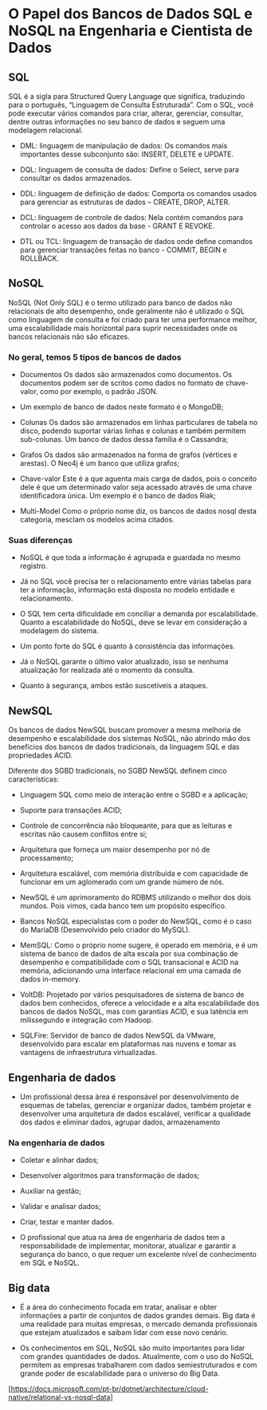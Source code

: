 # O Papel dos Bancos de Dados SQL e NoSQL na Engenharia e Cientista de Dados

## SQL

SQL é a sigla para Structured Query Language que significa, traduzindo para o português, “Linguagem de Consulta Estruturada”. Com o SQL, você pode executar vários comandos para criar, alterar, gerenciar, consultar, dentre outras informações no seu banco de dados e seguem uma modelagem relacional.

- DML: linguagem de manipulação de dados: Os comandos mais importantes desse subconjunto são: INSERT, DELETE e UPDATE.

- DQL: linguagem de consulta de dados: Define o Select, serve para consultar os dados armazenados.

- DDL: linguagem de definição de dados: Comporta os comandos usados para gerenciar as estruturas de dados – CREATE, DROP, ALTER.

- DCL: linguagem de controle de dados: Nela contém comandos para controlar o acesso aos dados da base - GRANT E REVOKE.

- DTL ou TCL: linguagem de transação de dados onde define comandos para gerenciar transações feitas no banco - COMMIT, BEGIN e ROLLBACK.

## NoSQL

NoSQL (Not Only SQL) é o termo utilizado para banco de dados não relacionais de alto desempenho, onde geralmente não é utilizado o SQL como linguagem de consulta e foi criado para ter uma performance melhor, uma escalabilidade mais horizontal para suprir necessidades onde os bancos relacionais não são eficazes.

### No geral, temos 5 tipos de bancos de dados

- Documentos
Os dados são armazenados como documentos. Os documentos podem ser de scritos como dados no formato de chave-valor, como por exemplo, o padrão JSON.
- Um exemplo de banco de dados neste formato é o MongoDB;

- Colunas
Os dados são armazenados em linhas particulares de tabela no disco, podendo suportar várias linhas e colunas e também permitem sub-colunas. Um banco de dados dessa família é o Cassandra;

- Grafos
Os dados são armazenados na forma de grafos (vértices e arestas). O Neo4j é um banco que utiliza grafos;

- Chave-valor
Este é a que aguenta mais carga de dados, pois o conceito dele é que um determinado valor seja acessado através de uma chave identificadora única. Um exemplo é o banco de dados Riak;

- Multi-Model
Como o próprio nome diz, os bancos de dados nosql desta categoria, mesclam os modelos acima citados.

### Suas diferenças

- NoSQL é que toda a informação é agrupada e guardada no mesmo registro.

- Já no SQL você precisa ter o relacionamento entre várias tabelas para ter a informação, informação está disposta no modelo entidade e relacionamento.

- O SQL tem certa dificuldade em conciliar a demanda por escalabilidade. Quanto a escalabilidade do NoSQL, deve se levar em consideração a modelagem do sistema.

- Um ponto forte do SQL é quanto à consistência das informações.

- Já o NoSQL garante o último valor atualizado, isso se nenhuma atualização for realizada até o momento da consulta.

- Quanto à segurança, ambos estão suscetíveis a ataques.

## NewSQL

Os bancos de dados NewSQL buscam promover a mesma melhoria de desempenho e escalabilidade dos sistemas NoSQL, não abrindo mão dos benefícios dos bancos de dados tradicionais, da linguagem SQL e das propriedades ACID.

Diferente dos SGBD tradicionais, no SGBD NewSQL definem cinco características:

- Linguagem SQL como meio de interação entre o SGBD e a aplicação;

- Suporte para transações ACID;

- Controle de concorrência não bloqueante, para que as leituras e escritas não causem conflitos entre si;

- Arquitetura que forneça um maior desempenho por nó de processamento;

- Arquitetura escalável, com memória distribuída e com capacidade de funcionar em um aglomerado com um grande número de nós.

- NewSQL é um aprimoramento do RDBMS utilizando o melhor dos dois mundos. Pois vimos, cada banco tem um propósito específico.

- Bancos NoSQL especialistas com o poder do NewSQL, como é o caso do MariaDB (Desenvolvido pelo criador do MySQL).

- MemSQL: Como o próprio nome sugere, é operado em memória, e é um sistema de banco de dados de alta escala por sua combinação de desempenho e compatibilidade com o SQL transacional e ACID na memória, adicionando uma interface relacional em uma camada de dados in-memory.

- VoltDB: Projetado por vários pesquisadores de sistema de banco de dados bem conhecidos, oferece a velocidade e a alta escalabilidade dos bancos de dados NoSQL, mas com garantias ACID, e sua latência em milissegundo e integração com Hadoop.

- SQLFire: Servidor de banco de dados NewSQL da VMware, desenvolvido para escalar em plataformas nas nuvens e tomar as vantagens de infraestrutura virtualizadas.

## Engenharia de dados

- Um profissional dessa área é responsável por desenvolvimento de esquemas de tabelas, gerenciar e organizar dados, também projetar e desenvolver uma arquitetura de dados escalável, verificar a qualidade dos dados e eliminar dados, agrupar dados, armazenamento

### Na engenharia de dados

- Coletar e alinhar dados;

- Desenvolver algoritmos para transformação de dados;

- Auxiliar na gestão;

- Validar e analisar dados;

- Criar, testar e manter dados.

- O profissional que atua na área de engenharia de dados tem a responsabilidade de implementar, monitorar, atualizar e garantir a segurança do banco, o que requer um excelente nível de conhecimento em SQL e NoSQL.

## Big data

- É a área do conhecimento focada em tratar, analisar e obter informações a partir de conjuntos de dados grandes demais. Big data é uma realidade para muitas empresas, o mercado demanda profissionais que estejam atualizados e saibam lidar com esse novo cenário.

- Os conhecimentos em SQL, NoSQL são muito importantes para lidar com grandes quantidades de dados. Atualmente, com o uso do NoSQL permitem as empresas trabalharem com dados semiestruturados e com grande poder de escalabilidade para o universo do Big Data.

[https://docs.microsoft.com/pt-br/dotnet/architecture/cloud-native/relational-vs-nosql-data]
